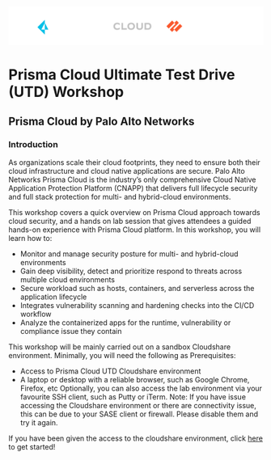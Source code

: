 ![alt text](/resources/PRISMA_CLOUD_LOGO_color_dark_background.png?raw=true)
# Prisma Cloud Ultimate Test Drive (UTD) Workshop
## Prisma Cloud by Palo Alto Networks

### Introduction
As organizations scale their cloud footprints, they need to ensure both their cloud infrastructure and cloud native applications are secure. Palo Alto Networks Prisma Cloud is the industry’s only comprehensive Cloud Native Application Protection Platform (CNAPP) that delivers full lifecycle security and full stack protection for multi- and hybrid-cloud environments.

This workshop covers a quick overview on Prisma Cloud approach towards cloud security, and a hands on lab session that gives attendees a guided hands-on experience with Prisma Cloud platform. In this workshop, you will learn how to:
* Monitor and manage security posture for multi- and hybrid-cloud environments
* Gain deep visibility, detect and prioritize respond to threats across multiple cloud environments
* Secure workload such as hosts, containers, and serverless across the application lifecycle
* Integrates vulnerability scanning and hardening checks into the CI/CD workflow
* Analyze the containerized apps for the runtime, vulnerability or compliance issue they contain

This workshop will be mainly carried out on a sandbox Cloudshare environment. Minimally, you will need the following as Prerequisites:
* Access to Prisma Cloud UTD Cloudshare environment
* A laptop or desktop with a reliable browser, such as Google Chrome, Firefox, etc
Optionally, you can also access the lab environment via your favourite SSH client, such as Putty or iTerm. 
Note: If you have issue accessing the Cloudshare environment or there are connectivity issue, this can be due to your SASE client or firewall. Please disable them and try it again.

If you have been given the access to the cloudshare environment, click [here](/01-Overview.md) to get started!